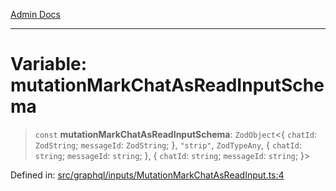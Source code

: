 [Admin Docs](/)

***

# Variable: mutationMarkChatAsReadInputSchema

> `const` **mutationMarkChatAsReadInputSchema**: `ZodObject`\<\{ `chatId`: `ZodString`; `messageId`: `ZodString`; \}, `"strip"`, `ZodTypeAny`, \{ `chatId`: `string`; `messageId`: `string`; \}, \{ `chatId`: `string`; `messageId`: `string`; \}\>

Defined in: [src/graphql/inputs/MutationMarkChatAsReadInput.ts:4](https://github.com/Sourya07/talawa-api/blob/583d62db9438de398bb9012a4a2617e2cb268b08/src/graphql/inputs/MutationMarkChatAsReadInput.ts#L4)

